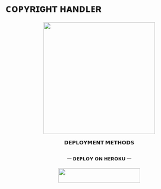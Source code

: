 # ᴄᴏᴘʏʀɪɢʜᴛ ʜᴀɴᴅʟᴇʀ

<p align="center"><a href="https://t.me/alonegroup121"><img src="https://graph.org/file/37077de233a43b6da9cee.jpg" width="300"></a></p>
<p align="center">

<p align="center">
<b>𝗗𝗘𝗣𝗟𝗢𝗬𝗠𝗘𝗡𝗧 𝗠𝗘𝗧𝗛𝗢𝗗𝗦</b>
</p>

<h3 align="center">
    ─ ᴅᴇᴩʟᴏʏ ᴏɴ ʜᴇʀᴏᴋᴜ ─
</h3>

<p align="center"><a href="https://dashboard.heroku.com/new?template=https://github.com/babbwi/jaduu"> <img src="https://img.shields.io/badge/Deploy%20On%20Heroku-black?style=for-the-badge&logo=heroku" width="220" height="38.45"/></a></p>
